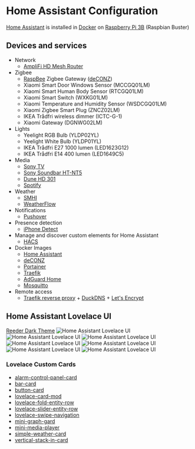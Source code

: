 # Home Assistant Configuration
[Home Assistant](https://home-assistant.io/) is installed in [Docker](https://www.docker.com) on [Raspberry Pi 3B](https://www.raspberrypi.org/products/raspberry-pi-3-model-b/) (Raspbian Buster)
## Devices and services
* Network
  * [AmpliFi HD Mesh Router](https://store.amplifi.com/products/amplifi-mesh-router)
* Zigbee
  * [RaspBee](https://phoscon.de/en/raspbee) Zigbee Gateway ([deCONZ](https://github.com/dresden-elektronik/deconz-rest-plugin))
  * Xiaomi Smart Door Windows Sensor (MCCGQ01LM)
  * Xiaomi Smart Human Body Sensor (RTCGQ01LM)
  * Xiaomi Smart Switch (WXKG01LM)
  * Xiaomi Temperature and Humidity Sensor (WSDCGQ01LM)
  * Xiaomi Zigbee Smart Plug (ZNCZ02LM)
  * IKEA Trådfri wireless dimmer (ICTC-G-1)
  * Xiaomi Gateway (DGNWG02LM)
* Lights
  * Yeelight RGB Bulb (YLDP02YL)
  * Yeelight White Bulb (YLDP01YL)
  * IKEA Trådfri E27 1000 lumen (LED1623G12)
  * IKEA Trådfri E14 400 lumen (LED1649C5)
* Media
  * [Sony TV](https://github.com/custom-components/media_player.braviatv_psk)
  * [Sony Soundbar HT-NT5](https://www.home-assistant.io/components/media_player.songpal/)
  * [Dune HD 301](https://www.home-assistant.io/components/media_player.dunehd/)
  * [Spotify](https://www.home-assistant.io/components/media_player.spotify/)
* Weather
  * [SMHI](https://www.home-assistant.io/components/smhi/)
  * [WeatherFlow](https://smartweather.weatherflow.com/map/49.5528/-16.5387/4)
* Notifications
  * [Pushover](https://pushover.net)
* Presence detection
  * [iPhone Detect](https://github.com/mudape/iphonedetect)
* Manage and discover custom elements for Home Assistant
  * [HACS](https://github.com/hacs/integration)
* Docker Images
  * [Home Assistant](https://hub.docker.com/r/homeassistant/raspberrypi3-homeassistant/tags)
  * [deCONZ](https://hub.docker.com/r/marthoc/deconz/tags)
  * [Portainer](https://hub.docker.com/r/portainer/portainer/tags)
  * [Traefik](https://hub.docker.com/_/traefik?tab=tags)
  * [AdGuard Home](https://hub.docker.com/r/adguard/adguardhome/tags)
  * [Mosquitto](https://hub.docker.com/_/eclipse-mosquitto?tab=tags)
* Remote access
  * [Traefik reverse proxy](https://traefik.io) + [DuckDNS](https://www.duckdns.org) + [Let's Encrypt](https://letsencrypt.org)
## Home Assistant Lovelace UI
[Reeder Dark Theme](https://github.com/hekm77/homeassistant-config/blob/master/themes/reeder_dark.yaml)
<img src="https://github.com/hekm77/homeassistant-config/blob/master/screenshots/hass_1.png" alt="Home Assistant Lovelace UI" />
<img src="https://github.com/hekm77/homeassistant-config/blob/master/screenshots/hass_2.png" alt="Home Assistant Lovelace UI" />
<img src="https://github.com/hekm77/homeassistant-config/blob/master/screenshots/hass_3.png" alt="Home Assistant Lovelace UI" />
<img src="https://github.com/hekm77/homeassistant-config/blob/master/screenshots/hass_4.png" alt="Home Assistant Lovelace UI" />
<img src="https://github.com/hekm77/homeassistant-config/blob/master/screenshots/hass_5.png" alt="Home Assistant Lovelace UI" />
<img src="https://github.com/hekm77/homeassistant-config/blob/master/screenshots/hass_6.png" alt="Home Assistant Lovelace UI" />
<img src="https://github.com/hekm77/homeassistant-config/blob/master/screenshots/hass_7.png" alt="Home Assistant Lovelace UI" />

### Lovelace Custom Cards
* [alarm-control-panel-card](https://github.com/ciotlosm/custom-lovelace/tree/master/alarm_control_panel-card)
* [bar-card](https://github.com/custom-cards/bar-card)
* [button-card](https://github.com/custom-cards/button-card)
* [lovelace-card-mod](https://github.com/thomasloven/lovelace-card-mod)
* [lovelace-fold-entity-row](https://github.com/thomasloven/lovelace-fold-entity-row)
* [lovelace-slider-entity-row](https://github.com/thomasloven/lovelace-slider-entity-row)
* [lovelace-swipe-navigation](https://github.com/maykar/lovelace-swipe-navigation)
* [mini-graph-gard](https://github.com/kalkih/mini-graph-card)
* [mini-media-player](https://github.com/kalkih/mini-media-player)
* [simple-weather-card](https://github.com/kalkih/simple-weather-card)
* [vertical-stack-in-card](https://github.com/custom-cards/vertical-stack-in-card)
